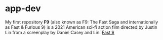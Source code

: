 # app-dev
My first repository
**F9** (also known as F9: The Fast Saga and internationally as Fast & Furious 9)
is a 2021 American sci-fi action film directed by Justin Lin from a screenplay by Daniel Casey and Lin.
[Fast 9](https://www.google.com/search?client=avast-a-1&q=information+about+fast+and+furious+9&oq=information+about+fast+in+the+fur&aqs=avast.1.69i57j0l6.14826j0j1&ie=UTF-8)
